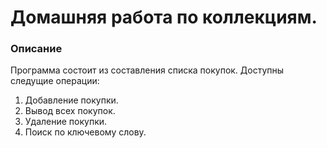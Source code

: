 # Домашняя работа по коллекциям.

### Описание
Программа состоит из составления списка покупок. Доступны следущие операции:
1. Добавление покупки.
2. Вывод всех покупок.
3. Удаление покупки.
4. Поиск по ключевому слову.